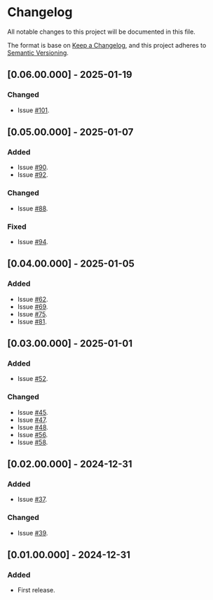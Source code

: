 # Changelog
All notable changes to this project will be documented in this file.

The format is base on [Keep a Changelog](https://keepachangelog.com/en/1.1.0/), and this project adheres to [Semantic Versioning](https://semver.org/spec/v2.0.0.html).

## [0.06.00.000] - 2025-01-19
### Changed
- Issue [#101](https://github.com/j3-signalroom/ccaf_kickstarter-flight_consolidator_app-lambda/issues/101).

## [0.05.00.000] - 2025-01-07
### Added
- Issue [#90](https://github.com/j3-signalroom/ccaf_kickstarter-flight_consolidator_app-lambda/issues/90).
- Issue [#92](https://github.com/j3-signalroom/ccaf_kickstarter-flight_consolidator_app-lambda/issues/92).

### Changed
- Issue [#88](https://github.com/j3-signalroom/ccaf_kickstarter-flight_consolidator_app-lambda/issues/88).

### Fixed
- Issue [#94](https://github.com/j3-signalroom/ccaf_kickstarter-flight_consolidator_app-lambda/issues/94).

## [0.04.00.000] - 2025-01-05
### Added
- Issue [#62](https://github.com/j3-signalroom/ccaf_kickstarter-flight_consolidator_app-lambda/issues/62).
- Issue [#69](https://github.com/j3-signalroom/ccaf_kickstarter-flight_consolidator_app-lambda/issues/69).
- Issue [#75](https://github.com/j3-signalroom/ccaf_kickstarter-flight_consolidator_app-lambda/issues/75).
- Issue [#81](https://github.com/j3-signalroom/ccaf_kickstarter-flight_consolidator_app-lambda/issues/81).

## [0.03.00.000] - 2025-01-01
### Added
- Issue [#52](https://github.com/j3-signalroom/ccaf_kickstarter-flight_consolidator_app-lambda/issues/52).

### Changed
- Issue [#45](https://github.com/j3-signalroom/ccaf_kickstarter-flight_consolidator_app-lambda/issues/45).
- Issue [#47](https://github.com/j3-signalroom/ccaf_kickstarter-flight_consolidator_app-lambda/issues/47).
- Issue [#48](https://github.com/j3-signalroom/ccaf_kickstarter-flight_consolidator_app-lambda/issues/48).
- Issue [#56](https://github.com/j3-signalroom/ccaf_kickstarter-flight_consolidator_app-lambda/issues/56).
- Issue [#58](https://github.com/j3-signalroom/ccaf_kickstarter-flight_consolidator_app-lambda/issues/58).

## [0.02.00.000] - 2024-12-31
### Added
- Issue [#37](https://github.com/j3-signalroom/ccaf_kickstarter-flight_consolidator_app-lambda/issues/37).

### Changed
- Issue [#39](https://github.com/j3-signalroom/ccaf_kickstarter-flight_consolidator_app-lambda/issues/39).

## [0.01.00.000] - 2024-12-31
### Added
- First release.